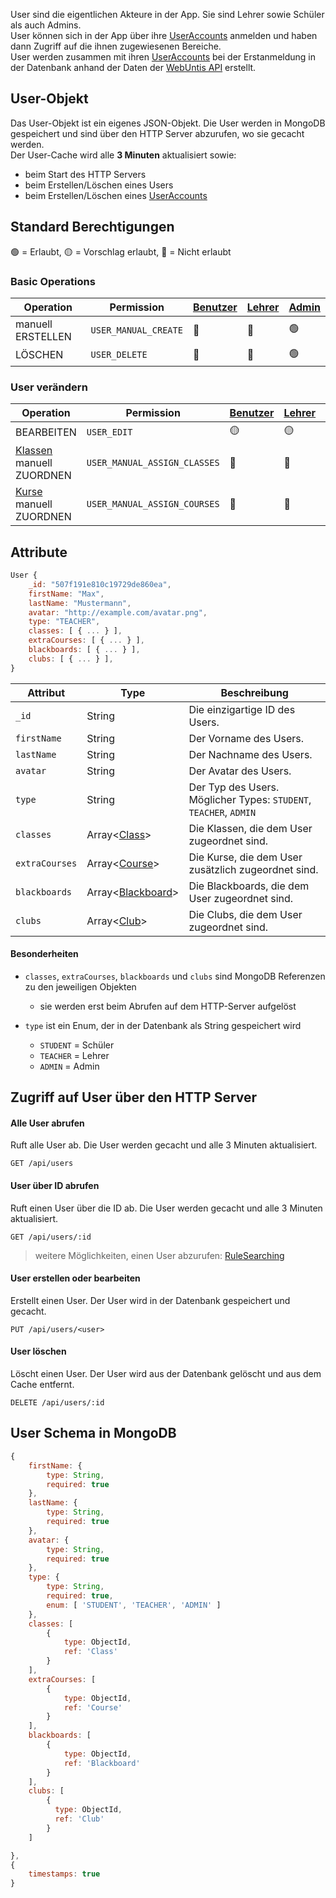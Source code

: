User sind die eigentlichen Akteure in der App. Sie sind Lehrer sowie Schüler als auch Admins. \
User können sich in der App über ihre [UserAccounts](https://github.com/Academi-fy/backend/wiki/UserAccounts) anmelden und haben dann Zugriff auf die ihnen zugewiesenen Bereiche. \
User werden zusammen mit ihren [UserAccounts](https://github.com/Academi-fy/backend/wiki/UserAccounts) bei der Erstanmeldung in der Datenbank anhand der Daten der [WebUntis API](https://help.untis.at/hc/de/articles/4886785534354-API-documentation-for-integration-partners) erstellt.

## User-Objekt

Das User-Objekt ist ein eigenes JSON-Objekt. Die User werden in MongoDB gespeichert und sind über den HTTP Server abzurufen, wo sie gecacht werden. \
Der User-Cache wird alle **3 Minuten** aktualisiert sowie:
- beim Start des HTTP Servers
- beim Erstellen/Löschen eines Users
- beim Erstellen/Löschen eines [UserAccounts](https://github.com/Academi-fy/backend/wiki/UserAccounts)

## Standard Berechtigungen

🟢 = Erlaubt,
🟡 = Vorschlag erlaubt,
🔴 = Nicht erlaubt

### Basic Operations

| Operation         | Permission           | [Benutzer](https://github.com/Academi-fy/backend/wiki/User) | [Lehrer](https://github.com/Academi-fy/backend/wiki/User) | [Admin](https://github.com/Academi-fy/backend/wiki/User) |
|-------------------|----------------------|-------------------------------------------------------------|-----------------------------------------------------------|----------------------------------------------------------|
| manuell ERSTELLEN | `USER_MANUAL_CREATE` | 🔴                                                          | 🔴                                                        | 🟢                                                       |
| LÖSCHEN           | `USER_DELETE`        | 🔴                                                          | 🔴                                                        | 🟢                                                       |

### User verändern

| Operation                                                                    | Permission                   | [Benutzer](https://github.com/Academi-fy/backend/wiki/User) | [Lehrer](https://github.com/Academi-fy/backend/wiki/User) | [Admin](https://github.com/Academi-fy/backend/wiki/User) |
|------------------------------------------------------------------------------|------------------------------|-------------------------------------------------------------|-----------------------------------------------------------|----------------------------------------------------------|
| BEARBEITEN                                                                   | `USER_EDIT`                  | 🟡                                                          | 🟡                                                        | 🟢                                                       |
| [Klassen](https://github.com/Academi-fy/backend/wiki/Class) manuell ZUORDNEN | `USER_MANUAL_ASSIGN_CLASSES` | 🔴                                                          | 🔴                                                        | 🟢                                                       |
| [Kurse](https://github.com/Academi-fy/backend/wiki/Course) manuell ZUORDNEN  | `USER_MANUAL_ASSIGN_COURSES` | 🔴                                                          | 🔴                                                        | 🟢                                                       |

## Attribute

```javascript
User {
    _id: "507f191e810c19729de860ea",
    firstName: "Max",
    lastName: "Mustermann",
    avatar: "http://example.com/avatar.png",
    type: "TEACHER",
    classes: [ { ... } ],
    extraCourses: [ { ... } ],
    blackboards: [ { ... } ],
    clubs: [ { ... } ],
}
```

| Attribut       | Type                                                                       | Beschreibung                                                      |
|----------------|----------------------------------------------------------------------------|-------------------------------------------------------------------|
| `_id`          | String                                                                     | Die einzigartige ID des Users.                                    |
| `firstName`    | String                                                                     | Der Vorname des Users.                                            |
| `lastName`     | String                                                                     | Der Nachname des Users.                                           |
| `avatar`       | String                                                                     | Der Avatar des Users.                                             |
| `type`         | String                                                                     | Der Typ des Users. Möglicher Types: `STUDENT`, `TEACHER`, `ADMIN` |
| `classes`      | Array<[Class](https://github.com/Academi-fy/backend/wiki/Class)>           | Die Klassen, die dem User zugeordnet sind.                        |
| `extraCourses` | Array<[Course](https://github.com/Academi-fy/backend/wiki/Course)>         | Die Kurse, die dem User zusätzlich zugeordnet sind.               |
| `blackboards`  | Array<[Blackboard](https://github.com/Academi-fy/backend/wiki/Blackboard)> | Die Blackboards, die dem User zugeordnet sind.                    |
| `clubs`        | Array<[Club](https://github.com/Academi-fy/backend/wiki/Club)>             | Die Clubs, die dem User zugeordnet sind.                          |

#### Besonderheiten

- `classes`, `extraCourses`, `blackboards` und `clubs` sind MongoDB Referenzen zu den jeweiligen Objekten
    - sie werden erst beim Abrufen auf dem HTTP-Server aufgelöst

- `type` ist ein Enum, der in der Datenbank als String gespeichert wird
    - `STUDENT` = Schüler
    - `TEACHER` = Lehrer
    - `ADMIN` = Admin

## Zugriff auf User über den HTTP Server

#### Alle User abrufen

Ruft alle User ab. Die User werden gecacht und alle 3 Minuten aktualisiert.

``` http request
GET /api/users
```              

#### User über ID abrufen

Ruft einen User über die ID ab. Die User werden gecacht und alle 3 Minuten aktualisiert.

``` http request
GET /api/users/:id
```

> weitere Möglichkeiten, einen User abzurufen: [RuleSearching](https://github.com/Academi-fy/backend/wiki/RuleSearching)

#### User erstellen oder bearbeiten

Erstellt einen User. Der User wird in der Datenbank gespeichert und gecacht.

``` http request
PUT /api/users/<user>
```

#### User löschen

Löscht einen User. Der User wird aus der Datenbank gelöscht und aus dem Cache entfernt.

```http request
DELETE /api/users/:id
```

## User Schema in MongoDB

```javascript
{
    firstName: {
        type: String,
        required: true
    },
    lastName: {
        type: String,
        required: true
    },
    avatar: {
        type: String,
        required: true
    },
    type: {
        type: String,
        required: true,
        enum: [ 'STUDENT', 'TEACHER', 'ADMIN' ]
    },
    classes: [
        {
            type: ObjectId,
            ref: 'Class'
        }
    ],
    extraCourses: [
        {
            type: ObjectId,
            ref: 'Course'
        }
    ],
    blackboards: [
        {
            type: ObjectId,
            ref: 'Blackboard'
        }
    ],
    clubs: [
        {
          type: ObjectId,
          ref: 'Club'
        }
    ]

},
{
    timestamps: true
}
```